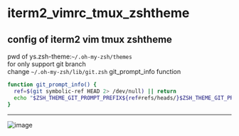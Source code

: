 # iterm2_vimrc_tmux_zshtheme
config of iterm2 vim tmux zshtheme
---
pwd of ys.zsh-theme:`~/.oh-my-zsh/themes`<br>
for only support git branch<br>
change `~/.oh-my-zsh/lib/git.zsh` git_prompt_info function<br>
```bash
function git_prompt_info() {
  ref=$(git symbolic-ref HEAD 2> /dev/null) || return
  echo "$ZSH_THEME_GIT_PROMPT_PREFIX${ref#refs/heads/}$ZSH_THEME_GIT_PROMPT_SUFFIX"
}
```
---
![image](https://user-images.githubusercontent.com/61652635/126427932-68426b6d-19fe-438e-95cc-d44e7469fe48.png)

